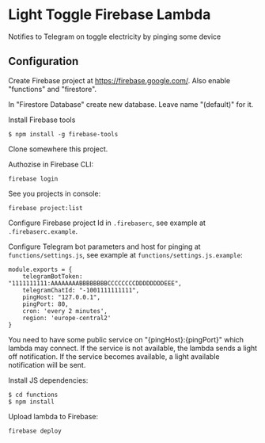 # Light Toggle Firebase Lambda

Notifies to Telegram on toggle electricity by pinging some device

## Configuration

Create Firebase project at https://firebase.google.com/. Also enable "functions" and "firestore".

In "Firestore Database" create new database. Leave name "(default)" for it.

Install Firebase tools

```
$ npm install -g firebase-tools
```

Clone somewhere this project.

Authozise in Firebase CLI:

```
firebase login
```

See you projects in console:

```
firebase project:list
```

Configure Firebase project Id in `.firebaserc`, see example at `.firebaserc.example`.

Configure Telegram bot parameters and host for pinging at `functions/settings.js`, see example at `functions/settings.js.example`:

```
module.exports = {
    telegramBotToken: "1111111111:AAAAAAAABBBBBBBBCCCCCCCCDDDDDDDDEEE",
    telegramChatId: "-1001111111111",
    pingHost: "127.0.0.1",
    pingPort: 80,
    cron: 'every 2 minutes',
    region: 'europe-central2'
}
```

You need to have some public service on "{pingHost}:{pingPort}" which lambda may connect. If the service is not available, the lambda sends a light off notification. If the service becomes available, a light available notification will be sent.

Install JS dependencies:

```
$ cd functions
$ npm install
```

Upload lambda to Firebase:

```
firebase deploy
```

